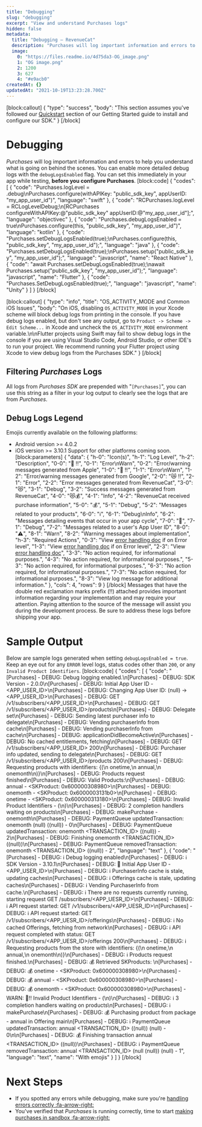 ```yaml
---
title: "Debugging"
slug: "debugging"
excerpt: "View and understand Purchases logs"
hidden: false
metadata: 
  title: "Debugging – RevenueCat"
  description: "Purchases will log important information and errors to help you understand what is going on behind the scenes. You can enable more detailed debug logs with the `debugLogsEnabled` flag. You can set this immediately in your app while testing, before you configure Purchases."
  image: 
    0: "https://files.readme.io/4d75da3-OG_image.png"
    1: "OG image.png"
    2: 1200
    3: 627
    4: "#e9acb0"
createdAt: {}
updatedAt: "2021-10-19T13:23:28.700Z"
---
```

[block:callout]
{
  "type": "success",
  "body": "This section assumes you've followed our [Quickstart](doc:getting-started-1) section of our Getting Started guide to install and configure our SDK."
}
[/block]
# Debugging

*Purchases* will log important information and errors to help you understand what is going on behind the scenes. You can enable more detailed debug logs with the `debugLogsEnabled` flag. You can set this immediately in your app while testing, **before you configure Purchases**.
[block:code]
{
  "codes": [
    {
      "code": "Purchases.logLevel = .debug\nPurchases.configure(withAPIKey: \"public_sdk_key\", appUserID: \"my_app_user_id\")",
      "language": "swift"
    },
    {
      "code": "RCPurchases.logLevel = RCLogLevelDebug;\n[RCPurchases configureWithAPIKey:@\"public_sdk_key\" appUserID:@\"my_app_user_id\"];",
      "language": "objectivec"
    },
    {
      "code": "Purchases.debugLogsEnabled = true\nPurchases.configure(this, \"public_sdk_key\", \"my_app_user_id\")",
      "language": "kotlin"
    },
    {
      "code": "Purchases.setDebugLogsEnabled(true);\nPurchases.configure(this, \"public_sdk_key\", \"my_app_user_id\");",
      "language": "java"
    },
    {
      "code": "Purchases.setDebugLogsEnabled(true);\nPurchases.setup(\"public_sdk_key\", \"my_app_user_id\");",
      "language": "javascript",
      "name": "React Native"
    },
    {
      "code": "await Purchases.setDebugLogsEnabled(true);\nawait Purchases.setup(\"public_sdk_key\", \"my_app_user_id\");",
      "language": "javascript",
      "name": "Flutter"
    },
    {
      "code": "Purchases.SetDebugLogsEnabled(true);",
      "language": "javascript",
      "name": "Unity"
    }
  ]
}
[/block]

[block:callout]
{
  "type": "info",
  "title": "OS_ACTIVITY_MODE and Common iOS Issues",
  "body": "On iOS, disabling `OS_ACTIVITY_MODE` in your Xcode scheme will block debug logs from printing in the console. If you have debug logs enabled, but don't see any output, go to `Product -> Scheme -> Edit Scheme...` in Xcode and uncheck the `OS_ACTIVITY_MODE` environment variable.\n\nFlutter projects using Swift may fail to show debug logs in the console if you are using Visual Studio Code, Android Studio, or other IDE's to run your project. We recommend running your Flutter project using Xcode to view debug logs from the Purchases SDK."
}
[/block]

## Filtering *Purchases* Logs
All logs from *Purchases SDK* are prepended with "`[Purchases]`", you can use this string as a filter in your log output to clearly see the logs that are from *Purchases*.

## Debug Logs Legend
Emojis currently available on the following platforms:
* Android version >= 4.0.2
* iOS version >= 3.10.1
Support for other platforms coming soon.
[block:parameters]
{
  "data": {
    "h-0": "Icon(s)",
    "h-1": "Log Level",
    "h-2": "Description",
    "0-0": "🍎 :bangbang:",
    "0-1": "Error\nWarn",
    "0-2": "Error/warning messages generated from Apple",
    "1-0": "🤖 :bangbang:",
    "1-1": "Error\nWarn",
    "1-2": "Error/warning messages generated from Google",
    "2-0": "😿 :bangbang:",
    "2-1": "Error",
    "2-2": "Error messages generated from RevenueCat",
    "3-0": "😻",
    "3-1": "Debug",
    "3-2": "Success messages generated from RevenueCat",
    "4-0": "😻💰",
    "4-1": "Info",
    "4-2": "RevenueCat received purchase information",
    "5-0": "💰",
    "5-1": "Debug",
    "5-2": "Messages related to your products",
    "6-0": "ℹ️",
    "6-1": "Debug\nInfo",
    "6-2": "Messages detailing events that occur in your app cycle",
    "7-0": "👤",
    "7-1": "Debug",
    "7-2": "Messages related to a user's App User ID",
    "8-0": ":warning:",
    "8-1": "Warn",
    "8-2": "Warning messages about implementation",
    "h-3": "Required Actions",
    "0-3": "View [error handling doc](doc:errors) if on Error level",
    "1-3": "View [error handling doc](doc:errors) if on Error level",
    "2-3": "View [error handling doc](doc:errors)",
    "3-3": "No action required, for informational purposes.",
    "4-3": "No action required, for informational purposes.",
    "5-3": "No action required, for informational purposes.",
    "6-3": "No action required, for informational purposes.",
    "7-3": "No action required, for informational purposes.",
    "8-3": "View log message for additional information."
  },
  "cols": 4,
  "rows": 9
}
[/block]
Messages that have the double red exclamation marks prefix (:bangbang:) attached provides important information regarding your implementation and may require your attention. Paying attention to the source of the message will assist you during the development process. Be sure to address these logs before shipping your app. 

# Sample Output

Below are sample logs generated when setting `debugLogsEnabled = true`. Keep an eye out for any `ERROR` level logs, status codes other than `200`, or any `Invalid Product Identifiers`.
[block:code]
{
  "codes": [
    {
      "code": "[Purchases] - DEBUG: Debug logging enabled.\n[Purchases] - DEBUG: SDK Version - 2.0.0\n[Purchases] - DEBUG: Initial App User ID - <APP_USER_ID>\n[Purchases] - DEBUG: Changing App User ID: (null) -> <APP_USER_ID>\n[Purchases] - DEBUG: GET /v1/subscribers/<APP_USER_ID>\n[Purchases] - DEBUG: GET /v1/subscribers/<APP_USER_ID>/products\n[Purchases] - DEBUG: Delegate set\n[Purchases] - DEBUG: Sending latest purchaser info to delegate\n[Purchases] - DEBUG: Vending purchaserInfo from cache\n[Purchases] - DEBUG: Vending purchaserInfo from cache\n[Purchases] - DEBUG: applicationDidBecomeActive\n[Purchases] - DEBUG: No cached entitlements, fetching\n[Purchases] - DEBUG: GET /v1/subscribers/<APP_USER_ID> 200\n[Purchases] - DEBUG: Purchaser info updated, sending to delegate\n[Purchases] - DEBUG: GET /v1/subscribers/<APP_USER_ID>/products 200\n[Purchases] - DEBUG: Requesting products with identifiers: {(\n    onetime,\n    annual,\n    onemonth\n)}\n[Purchases] - DEBUG: Products request finished\n[Purchases] - DEBUG: Valid Products:\n[Purchases] - DEBUG: annual - <SKProduct: 0x600000308980>\n[Purchases] - DEBUG: onemonth - <SKProduct: 0x6000003131b0>\n[Purchases] - DEBUG: onetime - <SKProduct: 0x600000313180>\n[Purchases] - DEBUG: Invalid Product Identifiers - (\n)\n[Purchases] - DEBUG: 2 completion handlers waiting on products\n[Purchases] - DEBUG: makePurchase - onemonth\n[Purchases] - DEBUG: PaymentQueue updatedTransaction: onemonth (null) ((null)) - 0\n[Purchases] - DEBUG: PaymentQueue updatedTransaction: onemonth <TRANSACTION_ID> ((null)) - 2\n[Purchases] - DEBUG: Finishing onemonth <TRANSACTION_ID> ((null))\n[Purchases] - DEBUG: PaymentQueue removedTransaction: onemonth <TRANSACTION_ID> ((null)) - 2",
      "language": "text"
    },
    {
      "code": "[Purchases] - DEBUG: ℹ️ Debug logging enabled\n[Purchases] - DEBUG: ℹ️ SDK Version - 3.10.1\n[Purchases] - DEBUG: 👤 Initial App User ID - <APP_USER_ID>\n[Purchases] - DEBUG: ℹ️ PurchaserInfo cache is stale, updating caches\n[Purchases] - DEBUG: ℹ️ Offerings cache is stale, updating caches\n[Purchases] - DEBUG: ℹ️ Vending PurchaserInfo from cache.\n[Purchases] - DEBUG: ℹ️ There are no requests currently running, starting request GET /subscribers/<APP_UESR_ID>\n[Purchases] - DEBUG: ℹ️ API request started: GET /v1/subscribers/<APP_UESR_ID>\n[Purchases] - DEBUG: ℹ️ API request started: GET /v1/subscribers/<APP_UESR_ID>/offerings\n[Purchases] - DEBUG: ℹ️ No cached Offerings, fetching from network\n[Purchases] - DEBUG: ℹ️ API request completed with status: GET /v1/subscribers/<APP_UESR_ID>/offerings 200\n[Purchases] - DEBUG: ℹ️ Requesting products from the store with identifiers: {(\n    onetime,\n    annual,\n    onemonth\n)}\n[Purchases] - DEBUG: ℹ️ Products request finished.\n[Purchases] - DEBUG: 💰 Retrieved SKProducts: \n[Purchases] - DEBUG: 💰 onetime - <SKProduct: 0x600000308980>\n[Purchases] - DEBUG: 💰 annual - <SKProduct: 0x600000308980>\n[Purchases] - DEBUG: 💰 onemonth - <SKProduct: 0x600000308980>\n[Purchases] - WARN: 🍎‼️ Invalid Product Identifiers - (\n)\n[Purchases] - DEBUG: ℹ️ 3 completion handlers waiting on products\n[Purchases] - DEBUG: ℹ️ makePurchase\n[Purchases] - DEBUG: 💰 Purchasing product from package  - annual in Offering main\n[Purchases] - DEBUG: ℹ️ PaymentQueue updatedTransaction: annual <TRANSACTION_ID> ((null)) (null) - 0\n\n[Purchases] - DEBUG: 💰 Finishing transaction annual <TRANSACTION_ID> ((null))\n[Purchases] - DEBUG: ℹ️ PaymentQueue removedTransaction: annual <TRANSACTION_ID> (null (null)) (null) - 1",
      "language": "text",
      "name": "With emojis"
    }
  ]
}
[/block]
# Next Steps

* If you spotted any errors while debugging, make sure you're [handling errors correctly :fa-arrow-right:](doc:errors)
* You've verified that *Purchases* is running correctly, time to start [making purchases in sandbox :fa-arrow-right:](doc:sandbox)